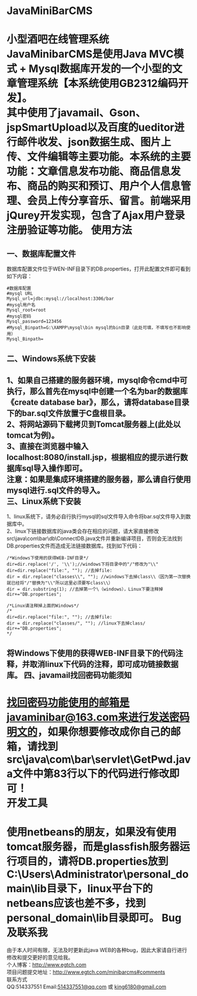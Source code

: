 # JavaMiniBarCMS
  小型酒吧在线管理系统JavaMinibarCMS是使用Java MVC模式 + Mysql数据库开发的一个小型的文章管理系统【本系统使用GB2312编码开发】。<br />
  其中使用了javamail、Gson、jspSmartUpload以及百度的ueditor进行邮件收发、json数据生成、图片上传、文件编辑等主要功能。本系统的主要功能：文章信息发布功能、商品信息发布、商品的购买和预订、用户个人信息管理、会员上传分享音乐、留言。前端采用jQurey开发实现，包含了Ajax用户登录注册验证等功能。
使用方法
==========
一、数据库配置文件
-----------
数据库配置文件位于WEN-INF目录下的DB.properties，打开此配置文件即可看到如下内容：

    #数据库配置
    #mysql URL
    Mysql_url=jdbc:mysql://localhost:3306/bar
    #mysql用户名
    Mysql_root=root
    #mysql密码
    Mysql_password=123456
    #Mysql_Binpath=G:\XAMPP\mysql\bin mysql的bin目录（此处可填，不填写也不影响使用）
    Mysql_Binpath=
二、Windows系统下安装
-----------
1、如果自己搭建的服务器环境，mysql命令cmd中可执行，那么首先在mysql中创建一个名为bar的数据库《create database bar》，那么，请将database目录下的bar.sql文件放置于C盘根目录。<br />
2、将网站源码下载拷贝到Tomcat服务器上(此处以tomcat为例)。<br />
3、直接在浏览器中输入localhost:8080/install.jsp，根据相应的提示进行数据库sql导入操作即可。<br />
注意：如果是集成环境搭建的服务器，那么请自行使用mysql进行.sql文件的导入。<br />
三、Linux系统下安装
-----------
1、linux系统下，请务必自行执行mysql的sql文件导入命令将bar.sql文件导入到数据库中。<br />
2、linux下链接数据库的java类会存在相应的问题，请大家直接修改src\java\com\bar\db\ConnectDB.java文件并重新编译项目，否则会无法找到DB.properties文件而造成无法链接数据库。找到如下代码：

    /*Windows下使用的获得WEB-INF目录*/
    dir=dir.replace('/', '\\');//windows下将目录中的"/"修改为"\\"
    dir=dir.replace("file:", ""); //去掉file:
    dir = dir.replace("classes\\", ""); //windows下去掉class\\（因为第一次替换就已经将"/"替换为"\\"所以这里必须要写class\\）
    dir = dir.substring(1); //去掉第一个\（windows），Linux下要注释掉
    dir+="DB.properties";
            
    /*Linux请注释掉上面的Windows*/
    /*
    dir=dir.replace("file:", ""); //去掉file:
    dir = dir.replace("classes/", ""); //linux下去掉class/
    dir+="DB.properties";
    */
将Windows下使用的获得WEB-INF目录下的代码注释，并取消linux下代码的注释，即可成功链接数据库。
四、javamail找回密码功能须知
-------------
找回密码功能使用的邮箱是javaminibar@163.com来进行发送密码明文的，如果你想要修改成你自己的邮箱，请找到src\java\com\bar\servlet\GetPwd.java文件中第83行以下的代码进行修改即可！<br />
开发工具
==========
使用netbeans的朋友，如果没有使用tomcat服务器，而是glassfish服务器运行项目的，请将DB.properties放到C:\Users\Administrator\personal_domain\lib目录下，linux平台下的netbeans应该也差不多，找到personal_domain\lib目录即可。
Bug及联系我
============
由于本人时间有限，无法及时更新此java WEB的各种bug，因此大家请自行进行修改和提交更好的意见给我。<br />
个人博客：http://www.egtch.com<br />
项目问题提交地址：http://www.egtch.com/minibarcms#comments<br />
联系方式<br />
QQ:514337551
Email:514337551@qq.com 或 king6180@gmail.com
